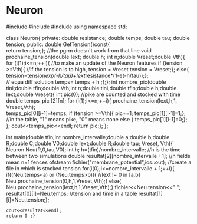 # Neuron

#include<iostream>
#include<vector>
#include<fstream>
using namespace std;

class Neuron{
	private:
		double resistance;
		double temps;
		double tau;
		double tension;
	public:
	  double GetTension()const{       
			return tension;};                                                //the pgrm doesn't work from that line
		void prochaine_tension(double Iext; double h; int n;double Vreset;double Vth){
			for (i(1);i<=n;++i){						 //to make an update of the Neuron features
				if (tension >=Vth){                                      //if the tension is to high, tension = Vreset
					tension = Vreset;};
				else{
					tension=tension*exp(-h/tau)+Iext*resistance*(1-e(-h/tau));};                
											 // equa diff solution
				temps= temps + h ;};};
		int nombre_pic(double tini;double tfin;double Vth;int n;double tini;double tfin;double h;double Iext;double Vreset){
			int pic(0);                                                     //pike are counted and stocked with time
			double temps_pic [2][n];
			for (i(1);i<=n;++i){
				prochaine_tension(Iext,h,1, Vreset,Vth);                                    
				temps_pic[0][i-1]=temps;
				if (tension >=Vth){
					pic+=1;
					temps_pic[1][i-1]=1;};                          //in the table, "1" means pike,  "0" means none
				else {
					temps_pic[1][i-1]=0;};
				};
			cout<<temps_pic<<endl;
			return pic;};
};

int main(double tfin;int nombre_intervalle;double a;double b;double R;double C;double V0;double Iext;double R;double tau; Vreset, Vth){
	Neuron Neu(R,0,tau,V0);
	int h;
	h=(tfin)/nombre_intervalle;                                                       //h is the time between two simulations
	double resultat[2][nombre_intervalle +1];                                         //n fields mean n+1 fences
	ofstream fichier("membrane_potential",ios::out);                                  //create a file in which is stocked tension
	for(i(0);i<=nombre_intervalle + 1;++i){
		if((Neu.temps<a) or (Neu.temps>b)){                                       //Iext != 0 in [a,b]
			Neu.prochaine_tension(0,h,1,Vreset,Vth);}
		else{
			Neu.prochaine_tension(Iext,h,1,Vreset,Vth);}
		fichier<<Neu.tension<<" ";
		resultat[0][i]=Neu.temps;                                                 //tension and time in a table
		resultat[1][i]=Neu.tension;};
	
	cout<<resultat<<endl;
	return 0 ;}

